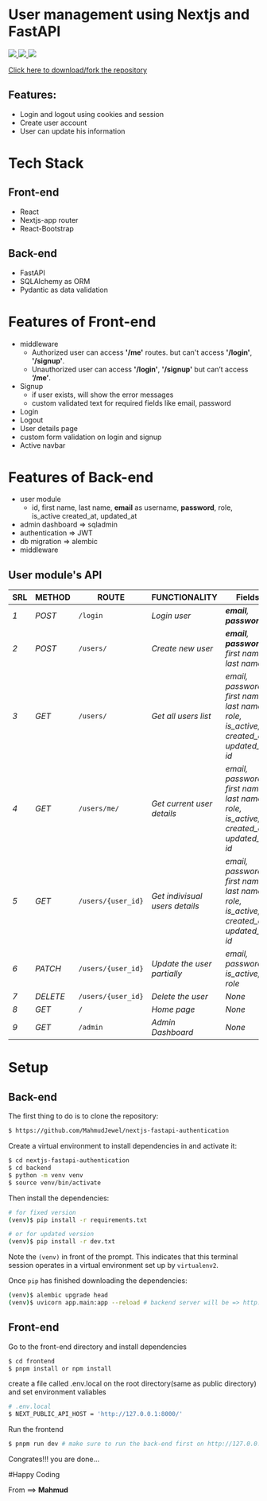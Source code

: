 # User management using Nextjs and FastAPI
<p>
    <a href="https://github.com/MahmudJewel/nextjs-fastapi-authentication/fork">
        <img src="https://img.shields.io/github/forks/MahmudJewel/nextjs-fastapi-authentication.svg?style=social&label=Fork" />
    </a>
    <a href="https://github.com/MahmudJewel/nextjs-fastapi-authentication/fork">
        <img src="https://img.shields.io/github/stars/MahmudJewel/nextjs-fastapi-authentication.svg?style=social&label=Stars" />
    </a>
    <a href="https://github.com/MahmudJewel/nextjs-fastapi-authentication/fork">
        <img src="https://img.shields.io/nuget/dt/Azylee.Core.svg" />
    </a>
</p>
<a href="https://github.com/MahmudJewel/nextjs-fastapi-authentication/fork">
    Click here to download/fork the repository
</a>

## Features:
* Login and logout using cookies and session
* Create user account
* User can update his information

# Tech Stack
## Front-end
* React
* Nextjs-app router
* React-Bootstrap
## Back-end
* FastAPI
* SQLAlchemy as ORM
* Pydantic as data validation

# Features of Front-end
* middleware
    * Authorized user can access **'/me'** routes. but can't access **'/login'**,  **'/signup'**.
    * Unauthorized user can access  **'/login'**, **'/signup'** but can’t access **‘/me’**.
* Signup
    * if user exists, will show the error messages
    * custom validated text for required fields like email, password
* Login
* Logout
* User details page
* custom form validation on login and signup
* Active navbar


<!-- =========================================== Back-end ========================== -->

# Features of Back-end
* user module
    - id, first name, last name, **email** as username, **password**, role, is_active created_at, updated_at 
* admin dashboard => sqladmin
* authentication => JWT
* db migration => alembic
* middleware

## User module's API
| SRL | METHOD | ROUTE | FUNCTIONALITY | Fields | 
| ------- | ------- | ----- | ------------- | ------------- |
| *1* | *POST* | ```/login``` | _Login user_| _**email**, **password**_|
| *2* | *POST* | ```/users/``` | _Create new user_|_**email**, **password**, first name, last name_|
| *3* | *GET* | ```/users/``` | _Get all users list_|_email, password, first name, last name, role, is_active, created_at, updated_at, id_|
| *4* | *GET* | ```/users/me/``` | _Get current user details_|_email, password, first name, last name, role, is_active, created_at, updated_at, id_|
| *5* | *GET* | ```/users/{user_id}``` | _Get indivisual users details_|_email, password, first name, last name, role, is_active, created_at, updated_at, id_|
| *6* | *PATCH* | ```/users/{user_id}``` | _Update the user partially_|_email, password, is_active, role_|
| *7* | *DELETE* | ```/users/{user_id}``` | _Delete the user_|_None_|
| *8* | *GET* | ```/``` | _Home page_|_None_|
| *9* | *GET* | ```/admin``` | _Admin Dashboard_|_None_|


# Setup
## Back-end
The first thing to do is to clone the repository:
```sh
$ https://github.com/MahmudJewel/nextjs-fastapi-authentication
```

Create a virtual environment to install dependencies in and activate it:
```sh
$ cd nextjs-fastapi-authentication
$ cd backend
$ python -m venv venv
$ source venv/bin/activate
```
Then install the dependencies:
```sh
# for fixed version
(venv)$ pip install -r requirements.txt

# or for updated version
(venv)$ pip install -r dev.txt
```
Note the `(venv)` in front of the prompt. This indicates that this terminal
session operates in a virtual environment set up by `virtualenv2`.

Once `pip` has finished downloading the dependencies:
```sh
(venv)$ alembic upgrade head
(venv)$ uvicorn app.main:app --reload # backend server will be => http://127.0.0.1:8000/
```
## Front-end
Go to the front-end directory and install dependencies
```sh
$ cd frontend
$ pnpm install or npm install
```
create a file called .env.local on the root directory(same as public directory) and set environment valiables
```sh
# .env.local
$ NEXT_PUBLIC_API_HOST = 'http://127.0.0.1:8000/'
```
Run the frontend
```sh
$ pnpm run dev # make sure to run the back-end first on http://127.0.0.1:8000/
```
Congrates!!! you are done...

#Happy Coding

From ==> **Mahmud**

